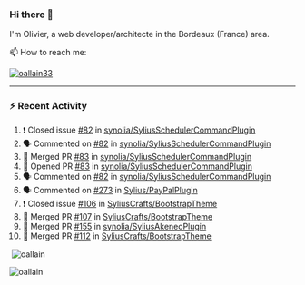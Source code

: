 ### Hi there 👋

I'm Olivier, a web developer/architecte in the Bordeaux (France) area.

📫 How to reach me:

<p> <a href="https://twitter.com/oallain33" target="blank"><img src="https://img.shields.io/twitter/follow/oallain33?logo=twitter&style=for-the-badge" alt="oallain33" /></a> </p>

---

### :zap: Recent Activity

<!--START_SECTION:activity-->
1. ❗️ Closed issue [#82](https://github.com/synolia/SyliusSchedulerCommandPlugin/issues/82) in [synolia/SyliusSchedulerCommandPlugin](https://github.com/synolia/SyliusSchedulerCommandPlugin)
2. 🗣 Commented on [#82](https://github.com/synolia/SyliusSchedulerCommandPlugin/issues/82) in [synolia/SyliusSchedulerCommandPlugin](https://github.com/synolia/SyliusSchedulerCommandPlugin)
3. 🎉 Merged PR [#83](https://github.com/synolia/SyliusSchedulerCommandPlugin/pull/83) in [synolia/SyliusSchedulerCommandPlugin](https://github.com/synolia/SyliusSchedulerCommandPlugin)
4. 💪 Opened PR [#83](https://github.com/synolia/SyliusSchedulerCommandPlugin/pull/83) in [synolia/SyliusSchedulerCommandPlugin](https://github.com/synolia/SyliusSchedulerCommandPlugin)
5. 🗣 Commented on [#82](https://github.com/synolia/SyliusSchedulerCommandPlugin/issues/82) in [synolia/SyliusSchedulerCommandPlugin](https://github.com/synolia/SyliusSchedulerCommandPlugin)
6. 🗣 Commented on [#273](https://github.com/Sylius/PayPalPlugin/issues/273) in [Sylius/PayPalPlugin](https://github.com/Sylius/PayPalPlugin)
7. ❗️ Closed issue [#106](https://github.com/SyliusCrafts/BootstrapTheme/issues/106) in [SyliusCrafts/BootstrapTheme](https://github.com/SyliusCrafts/BootstrapTheme)
8. 🎉 Merged PR [#107](https://github.com/SyliusCrafts/BootstrapTheme/pull/107) in [SyliusCrafts/BootstrapTheme](https://github.com/SyliusCrafts/BootstrapTheme)
9. 🎉 Merged PR [#155](https://github.com/synolia/SyliusAkeneoPlugin/pull/155) in [synolia/SyliusAkeneoPlugin](https://github.com/synolia/SyliusAkeneoPlugin)
10. 🎉 Merged PR [#112](https://github.com/SyliusCrafts/BootstrapTheme/pull/112) in [SyliusCrafts/BootstrapTheme](https://github.com/SyliusCrafts/BootstrapTheme)
<!--END_SECTION:activity-->

<p>&nbsp;<img align="center" src="https://github-readme-stats.vercel.app/api?username=oallain&show_icons=true&locale=en" alt="oallain" /></p>

<p><img align="center" src="https://github-readme-streak-stats.herokuapp.com/?user=oallain&" alt="oallain" /></p>

